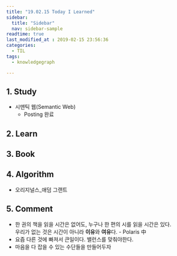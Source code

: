 ```yaml
---
title: "19.02.15 Today I Learned"
sidebar:
  title: "Sidebar"
  nav: sidebar-sample
readtime: true
last_modified_at : 2019-02-15 23:56:36
categories:
  - TIL
tags:
  - knowledgegraph

---
```


## 1. Study

- 시맨틱 웹(Semantic Web)
  - Posting 완료

## 2. Learn


## 3. Book


## 4. Algorithm

- 오리지널스_애덤 그랜트

## 5. Comment

- 한 권의 책을 읽을 시간은 없어도, 누구나 한 편의 시를 읽을 시간은 있다.<br> 우리가 없는 것은 시간이 아니라 **이유**와 **여유**다. - Polaris 中
- 요즘 다른 것에 빠져서 큰일이다. 밸런스를 맞춰야한다.
- 마음을 다 잡을 수 있는 수단들을 만들어두자